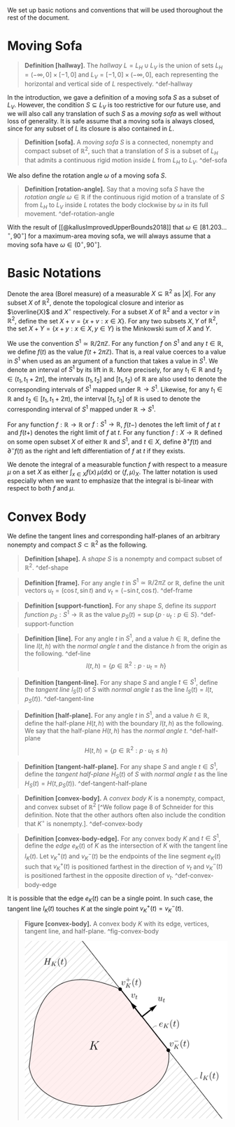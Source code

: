 We set up basic notions and conventions that will be used thoroughout the rest of the document.

# Moving Sofa

> __Definition [hallway].__ The _hallway_ $L = L_H \cup L_V$ is the union of sets $L_H = (-\infty, 0] \times [-1, 0]$ and $L_V = [-1, 0] \times (-\infty, 0]$, each representing the horizontal and vertical side of $L$ respectively. ^def-hallway

In the introduction, we gave a definition of a moving sofa $S$ as a subset of $L_V$. However, the condition $S \subseteq L_V$ is too restrictive for our future use, and we will also call any translation of such $S$ as a _moving sofa_ as well without loss of generality. It is safe assume that a moving sofa is always closed, since for any subset of $L$ its closure is also contained in $L$.

> __Definition [sofa].__ A _moving sofa_ $S$ is a connected, nonempty and compact subset of $\mathbb{R}^2$, such that a translation of $S$ is a subset of $L_H$ that admits a continuous rigid motion inside $L$ from $L_H$ to $L_V$. ^def-sofa

We also define the rotation angle $\omega$ of a moving sofa $S$.

> __Definition [rotation-angle].__ Say that a moving sofa $S$ have the _rotation angle_ $\omega \in \mathbb{R}$ if the continuous rigid motion of a translate of $S$ from $L_H$ to $L_V$ inside $L$ rotates the body clockwise by $\omega$ in its full movement. ^def-rotation-angle

With the result of [[@kallusImprovedUpperBounds2018]] that $\omega \in [81.203\dots^\circ, 90^\circ]$ for a maximum-area moving sofa, we will always assume that a moving sofa have $\omega \in (0^\circ, 90^\circ]$.

# Basic Notations

Denote the area (Borel measure) of a measurable $X \subseteq \mathbb{R}^2$ as $|X|$. For any subset $X$ of $\mathbb{R}^2$, denote the topological closure and interior as $\overline{X}$ and $X^\circ$ respectively. For a subset $X$ of $\mathbb{R}^2$ and a vector $v$ in $\mathbb{R}^2$, define the set $X + v = \left\{ x + v : x \in X \right\}$. For any two subsets $X, Y$ of $\mathbb{R}^2$, the set $X + Y = \left\{ x + y : x \in X, y \in Y \right\}$ is the Minkowski sum of $X$ and $Y$.

We use the convention $S^1 \simeq \mathbb{R} / 2 \pi \mathbb{Z}$. For any function $f$ on $S^1$ and any $t \in \mathbb{R}$, we define $f(t)$ as the value $f(t + 2 \pi \mathbb{Z})$. That is, a real value coerces to a value in $S^1$ when used as an argument of a function that takes a value in $S^1$. We denote an interval of $S^1$ by its lift in $\mathbb{R}$. More precisely, for any $t_1 \in \mathbb{R}$ and $t_2 \in (t_1, t_1 + 2\pi]$, the intervals $(t_1, t_2]$ and $[t_1, t_2)$ of $\mathbb{R}$ are also used to denote the corresponding intervals of $S^1$ mapped under $\mathbb{R} \to S^1$. Likewise, for any $t_1 \in \mathbb{R}$ and $t_2 \in [t_1, t_1 + 2\pi)$, the interval $[t_1, t_2]$ of $\mathbb{R}$ is used to denote the corresponding interval of $S^1$ mapped under $\mathbb{R} \to S^1$.

For any function $f : \mathbb{R} \to \mathbb{R}$ or $f : S^1 \to \mathbb{R}$, $f(t-)$ denotes the left limit of $f$ at $t$ and $f(t+)$ denotes the right limit of $f$ at $t$. For any function $f : X \to \mathbb{R}$ defined on some open subset $X$ of either $\mathbb{R}$ and $S^1$, and $t \in X$, define $\partial^+f(t)$ and $\partial^-f(t)$ as the right and left differentiation of $f$ at $t$ if they exists.

We denote the integral of a measurable function $f$ with respect to a measure $\mu$ on a set $X$ as either $\int_{x \in X} f(x) \, \mu(dx)$ or $\left< f, \mu \right>_X$. The latter notation is used especially when we want to emphasize that the integral is bi-linear with respect to both $f$ and $\mu$.

# Convex Body

We define the tangent lines and corresponding half-planes of an arbitrary nonempty and compact $S \subset \mathbb{R}^2$ as the following.

> __Definition [shape].__ A _shape_ $S$ is a nonempty and compact subset of $\mathbb{R}^2$. ^def-shape

> __Definition [frame].__ For any angle $t$ in $S^1 \simeq \mathbb{R}/2\pi\mathbb{Z}$ or $\mathbb{R}$, define the unit vectors $u_t = \left( \cos t, \sin t \right)$ and $v_t = \left( -\sin t,\cos t \right)$. ^def-frame

> __Definition [support-function].__ For any shape $S$, define its _support function_ $p_S : S^1 \to \mathbb{R}$ as the value $p_S(t) = \sup \left\{ p \cdot u_t : p \in S \right\}$. ^def-support-function

> __Definition [line].__ For any angle $t$ in $S^1$, and a value $h \in \mathbb{R}$, define the line $l(t, h)$ with the _normal angle_ $t$ and the distance $h$ from the origin as the following. ^def-line
$$
l(t, h) = \left\{ p \in \mathbb{R}^2 : p \cdot u_t = h \right\}
$$

> __Definition [tangent-line].__ For any shape $S$ and angle $t \in S^1$, define the _tangent line_ $l_S(t)$ of $S$ with _normal angle_ $t$ as the line $l_S(t) = l(t, p_S(t))$. ^def-tangent-line

> __Definition [half-plane].__ For any angle $t$ in $S^1$, and a value $h \in \mathbb{R}$, define the half-plane $H(t, h)$ with the boundary $l(t, h)$ as the following. We say that the half-plane $H(t, h)$ has the _normal angle_ $t$. ^def-half-plane
$$
H(t, h) = \left\{ p \in \mathbb{R}^2 : p \cdot u_t \leq h \right\}
$$

> __Definition [tangent-half-plane].__ For any shape $S$ and angle $t \in S^1$, define the _tangent half-plane_ $H_S(t)$ of $S$ with _normal angle_ $t$ as the line $H_S(t) = H(t, p_S(t))$. ^def-tangent-half-plane

> __Definition [convex-body].__ A _convex body_ $K$ is a nonempty, compact, and convex subset of $\mathbb{R}^2$ [^We follow page 8 of Schneider for this definition. Note that the other authors often also include the condition that $K^\circ$ is nonempty.]. ^def-convex-body

> __Definition [convex-body-edge].__ For any convex body $K$ and $t \in S^1$, define the _edge_ $e_K(t)$ of $K$ as the intersection of $K$ with the tangent line $l_K(t)$. Let $v_K^+(t)$ and $v_K^-(t)$ be the endpoints of the line segment $e_K(t)$ such that $v_K^+(t)$ is positioned farthest in the direction of $v_t$ and $v_K^-(t)$ is positioned farthest in the opposite direction of $v_t$. ^def-convex-body-edge

It is possible that the edge $e_K(t)$ can be a single point. In such case, the tangent line $l_K(t)$ touches $K$ at the single point $v_K^+(t) = v_K^-(t)$. 

> __Figure [convex-body].__ A convex body $K$ with its edge, vertices, tangent line, and half-plane. ^fig-convex-body
> 
> ![50%](images/convex-body.svg)